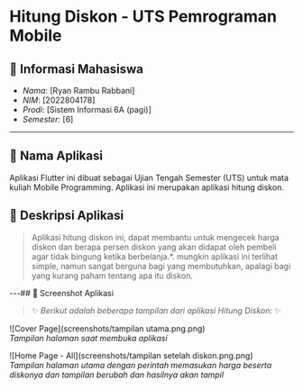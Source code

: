 # Hitung Diskon  - UTS Pemrograman Mobile

## 👤 Informasi Mahasiswa

- *Nama*: [Ryan Rambu Rabbani]
- *NIM*: [2022804178]
- *Prodi*: [Sistem Informasi 6A (pagi)]
- *Semester*: [6]

---

## 📝 Nama Aplikasi

Aplikasi Flutter ini dibuat sebagai Ujian Tengah Semester (UTS) untuk mata
kuliah Mobile Programming.
Aplikasi ini merupakan aplikasi hitung diskon.

## 📝 Deskripsi  Aplikasi

> Aplikasi hitung diskon ini, dapat membantu untuk mengecek harga diskon dan berapa persen diskon yang akan didapat oleh pembeli agar tidak bingung ketika berbelanja.*.
> mungkin aplikasi ini terlihat simple, namun sangat berguna bagi yang membutuhkan, apalagi bagi yang kurang paham tentang apa itu diskon.

---## 📸 Screenshot Aplikasi

> ✨ *Berikut adalah beberapa tampilan dari aplikasi Hitung Diskon:* ✨

![Cover Page](screenshots/tampilan utama.png.png)  
*Tampilan halaman saat membuka aplikasi*

![Home Page - All](screenshots/tampilan setelah diskon.png.png)  
*Tampilan halaman utama dengan perintah memasukan harga beserta diskonya dan tampilan berubah dan hasilnya akan tampil*

